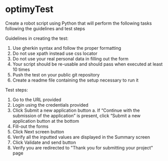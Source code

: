 # optimyTest
Create a robot script using Python that will perform the following tasks following the
guidelines and test steps

Guidelines in creating the test:
1. Use gherkin syntax and follow the proper formatting
2. Do not use xpath instead use css locator
3. Do not use your real personal data in filling out the form
4. Your script should be re-usable and should pass when executed at least 10 times
5. Push the test on your public git repository
6. Create a readme file containing the setup necessary to run it

Test steps:
1. Go to the URL provided
2. Login using the credentials provided
3. Click Submit a new application button
a. If “Continue with the submission of the application” is present, click “Submit a
new application button at the bottom
4. Fill-out the forms
5. Click Next screen button
6. Verify all the inputted values are displayed in the Summary screen
7. Click Validate and send button
8. Verify you are redirected to "Thank you for submitting your project" page